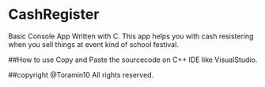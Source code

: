 # CashRegister
Basic Console App Written with C.
This app helps you with cash resistering when you sell things at event kind of school festival.

##How to use
Copy and Paste the sourcecode on C++ IDE like VisualStudio.

##copyright
@Toramin10 All rights reserved.
